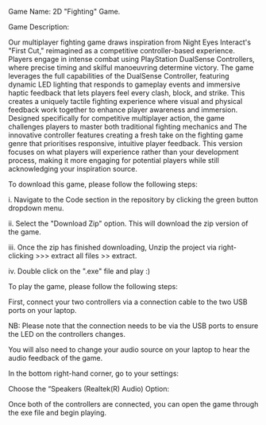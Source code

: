 Game Name: 2D "Fighting" Game.

Game Description:

Our multiplayer fighting game draws inspiration from Night Eyes Interact's "First Cut," reimagined as a competitive controller-based experience. 
Players engage in intense combat using PlayStation DualSense Controllers, where precise timing and skilful manoeuvring determine victory.
The game leverages the full capabilities of the DualSense Controller, featuring dynamic LED lighting that responds to gameplay events and immersive 
haptic feedback that lets players feel every clash, block, and strike. This creates a uniquely tactile fighting experience where visual and physical 
feedback work together to enhance player awareness and immersion.
Designed specifically for competitive multiplayer action, the game challenges players to master both traditional fighting mechanics and 
The innovative controller features creating a fresh take on the fighting game genre that prioritises responsive, intuitive player feedback.
This version focuses on what players will experience rather than your development process, making it more engaging for potential players while still acknowledging your inspiration source.


To download this game, please follow the following steps:

i. Navigate to the Code section in the repository by clicking the green button dropdown menu.

ii. Select the "Download Zip" option. This will download the zip version of the game.

iii. Once the zip has finished downloading, Unzip the project via right-clicking >>> extract all files >> extract.

iv. Double click on the ".exe" file and play :)

To play the game, please follow the following steps:

First, connect your two controllers via a connection cable to the two USB ports on your laptop.

NB: Please note that the connection needs to be via the USB ports to ensure the LED on the controllers changes. 

You will also need to change your audio source on your laptop to hear the audio feedback of the game. 

In the bottom right-hand corner, go to your settings: 

Choose the “Speakers (Realtek(R) Audio) Option:

Once both of the controllers are connected, you can open the game through the exe file and begin playing. 




